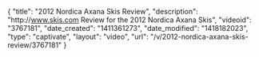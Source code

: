 {
    "title": "2012 Nordica Axana Skis Review",
    "description": "http:\/\/www.skis.com Review for the 2012 Nordica Axana Skis",
    "videoid": "3767181",
    "date_created": "1411361273",
    "date_modified": "1418182023",
    "type": "captivate",
    "layout": "video",
    "url": "\/v\/2012-nordica-axana-skis-review\/3767181"
}